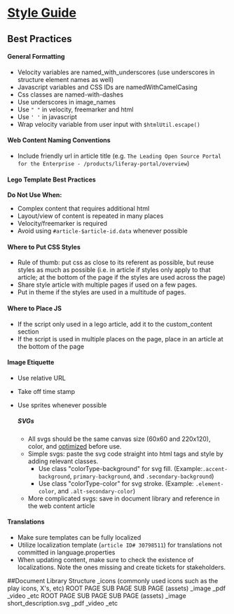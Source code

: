 [Style Guide](http://htmlpreview.github.io/?https://github.com/ryanschuhler/lrdcom-recipes/blob/master/style-guide/style_guide.html)
======
## Best Practices
#### General Formatting
* Velocity variables are named_with_underscores (use underscores in structure element names as well)
* Javascript variables and CSS IDs are namedWithCamelCasing
* Css classes are named-with-dashes
* Use underscores in image_names
* Use `" "` in velocity, freemarker and html
* Use `' '` in javascript
* Wrap velocity variable from user input with `$htmlUtil.escape()`

#### Web Content Naming Conventions
* Include friendly url in article title (e.g. `The Leading Open Source Portal for the Enterprise - /products/liferay-portal/overview`)

#### Lego Template Best Practices
**Do Not Use When:**
* Complex content that requires additional html
* Layout/view of content is repeated in many places
* Velocity/freemarker is required
* Avoid using `#article-$article-id.data` whenever possible

#### Where to Put CSS Styles
* Rule of thumb: put css as close to its referent as possible, but reuse styles as much as possible (i.e. in article if styles only apply to that article; at the bottom of the page if the styles are used across the page)
* Share style article with multiple pages if used on a few pages.
* Put in theme if the styles are used in a multitude of pages.

#### Where to Place JS
* If the script only used in a lego article, add it to the custom_content section
* If the script is used in multiple places on the page, place in an article at the bottom of the page

#### Image Etiquette
* Use relative URL
* Take off time stamp
* Use sprites whenever possible

	##### SVGs
	* All svgs should be the same canvas size (60x60 and 220x120), color, and [optimized](https://jakearchibald.github.io/svgomg/) before use.
	* Simple svgs: paste the svg code straight into html tags and style by adding relevant classes.
		* Use class "colorType-background" for svg fill. (Example:`.accent-background`, `primary-background`, and `.secondary-background`)
		* Use class "colorType-color" for svg stroke. (Example: `.element-color`, and `.alt-secondary-color`)
	* More complicated svgs: save in document library and reference in the web content article

#### Translations
* Make sure templates can be fully localized
* Utilize localization template (`article ID# 30798511`) for translations not committed in language.properties
* When updating content, make sure to check the existence of localizations. Note the ones missing and create tickets for stakeholders.

##Document Library Structure
	_icons (commonly used icons such as the play icons, X's, etc)
	ROOT PAGE
		SUB PAGE
		SUB PAGE (assets)
			_image
			_pdf
			_video
			_etc
	ROOT PAGE
		SUB PAGE
		SUB PAGE (assets)
			_image
				short_description.svg
			_pdf
			_video
			_etc
